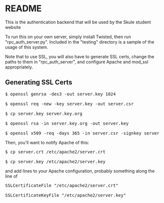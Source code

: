 README
==============

This is the authentication backend that will be used by the Skule student website

To run this on your own server, simply install Twisted, then run
"rpc\_auth\_server.py".  Included in the "testing" directory is a sample of the
usage of this system.

Note that to use SSL, you will also have to generate SSL certs, change the
paths to them in "rpc\_auth\_server", and configure Apache and mod_ssl
appropriately.

Generating SSL Certs
--------------------

<pre>
$ openssl genrsa -des3 -out server.key 1024

$ openssl req -new -key server.key -out server.csr

$ cp server.key server.key.org

$ openssl rsa -in server.key.org -out server.key

$ openssl x509 -req -days 365 -in server.csr -signkey server.key -out server.crt
</pre>

Then, you'll want to notify Apache of this:  

<pre>
$ cp server.crt /etc/apache2/server.crt

$ cp server.key /etc/apache2/server.key
</pre>

and add lines to your Apache configuration, probably something along the line of

<pre>
SSLCertificateFile "/etc/apache2/server.crt"

SSLCertificateKeyFile "/etc/apache2/server.key"
</pre>
	